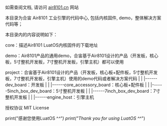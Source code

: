 如需查阅文档, 请访问 [air8101.cn](http://air8101.cn) 网站

本目录为合宙 Air8101 工业引擎的代码中心, 包括内核固件, demo，整体解决方案代码等；

本目录内的内容说明如下：

core：描述Air8101 LuatOS内核固件的下载地址

demo：Air8101产品的通用demo，合宙基于Air8101设计的产品（开发板，核心板，5寸整机开发板，7寸整机开发板，引擎主机）都可以使用

project：合宙基于Air8101设计的产品（开发板，核心板+配件板，5寸整机开发板，7寸整机开发板，引擎主机）使用的demo代码或者解决方案代码
 |
 |
 |------dev_board：开发板
 |
 |
 |------core_accessory_board：核心板+配件板
 |
 |
 |------5inch_box_dev_board：5寸整机开发板
 |
 |
 |------7inch_box_dev_board：7寸整机开发板
 |
 |
 |------engine_host：引擎主机


授权协议
MIT License

print("感谢您使用LuatOS ^_^")
print("Thank you for using LuatOS ^_^")
